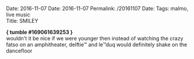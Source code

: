 Date: 2016-11-07
Date: 2016-11-07
Permalink: /20161107
Date: 
Tags: malmo, live music  
Title: SMILEY
  
**{ tumble #169061639253 }**  
wouldn't it be nice if we were younger then instead of watching the crazy fatso on an amphitheater, delftie™ and le™duq would definitely shake on the dancefloor  
